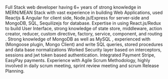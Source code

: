 Full Stack web developer having 6+ years of strong knowledge in MERN/MEAN Stack with vast experience in building Web Applications, used Reactjs & Angular for client side, Node.js/Express for server-side and MongoDB, SQL, Sequilizejs for database.
Expertise in using React.js/Redux to build User Interface, strong knowledge of state store, middleware, action creator, reducer, custom directive, factory, service, component, and routing .
Strong knowledge of MongoDB as well as MySQL , experienced with (Mongoose plugin, Mongo Client) and write SQL queries, stored procedures and data base normalizations
Worked Security layer based on interceptors, sessions and jwt token based authentication. Integrated Payment Stripe, EasyPay payments.
Experience with Agile Scrum Methodology, highly involved in daily scrum meeting, sprint review meeting and scrum Release Planning.


<!---
zwebapps/zwebapps is a ✨ special ✨ repository because its `README.md` (this file) appears on your GitHub profile.
You can click the Preview link to take a look at your changes.
--->
